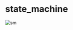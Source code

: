 # state_machine
![sm](https://user-images.githubusercontent.com/74115190/187069178-bce27221-7ba4-44b5-aa04-7efeb49fc6b8.png)
